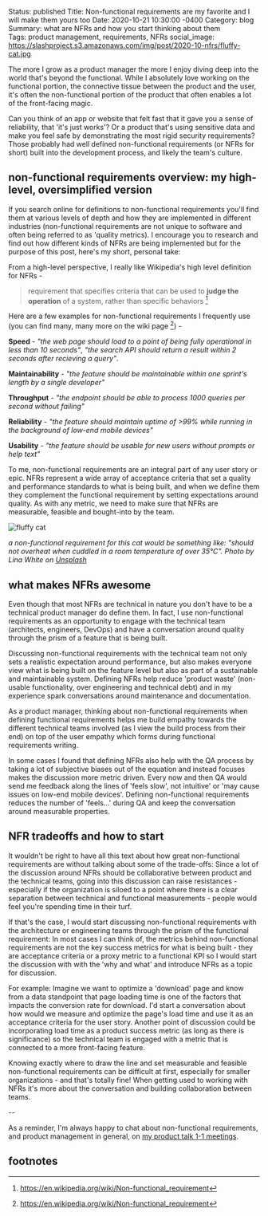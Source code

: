 Status: published
Title:  Non-functional requirements are my favorite and I will make them yours too
Date:   2020-10-21 10:30:00 -0400
Category: blog
Summary: what are NFRs and how you start thinking about them  
Tags: product management, requirements, NFRs
social_image: https://slashproject.s3.amazonaws.com/img/post/2020-10-nfrs/fluffy-cat.jpg

The more I grow as a product manager the more I enjoy diving deep into the world that's beyond the functional. While I absolutely love working on the functional portion, the connective tissue between the product and the user, it's often the non-functional portion of the product that often enables a lot of the front-facing magic. 

Can you think of an app or website that felt fast that it gave you a sense of reliability, that 'it's just works'? Or a product that's using sensitive data and make you feel safe by demonstrating the most rigid security requirements? Those probably had well defined non-functional requirements (or NFRs for short) built into the development process, and likely the team's culture. 

## non-functional requirements overview: my high-level, oversimplified version

If you search online for definitions to non-functional requirements you'll find them at various levels of depth and how they are implemented in different industries (non-functional requirements are not unique to software and often being referred to as 'quality metrics). I encourage you to research and find out how different kinds of NFRs are being implemented but for the purpose of this post, here's my short, personal take:

From a high-level perspective, I really like Wikipedia's high level definition for NFRs - 

> requirement that specifies criteria that can be used to **judge the operation** of a system, rather than specific behaviors [^1]

Here are a few examples for non-functional requirements I frequently use (you can find many, many more on the wiki page [^1]) - 

**Speed** - _"the web page should load to a point of being fully operational in less than 10 seconds"_, _"the search API should return a result within 2 seconds after recieving a query"_.

**Maintainability** - _"the feature should be maintainable within one sprint's length by a single developer"_ 

**Throughput** - _"the endpoint should be able to process 1000 queries per second without failing"_ 

**Reliability** - _"the feature should maintain uptime of >99% while running in the background of low-end mobile devices"_

**Usability** - _"the feature should be usable for new users without prompts or help text"_

To me, non-functional requirements are an integral part of any user story or epic. NFRs represent a wide array of acceptance criteria that set a quality and performance standards to what is being built, and when we define them they complement the functional requirement by setting expectations around quality. As with any metric, we need to make sure that NFRs are measurable, feasible and bought-into by the team. 

![fluffy cat](https://slashproject.s3.amazonaws.com/img/post/2020-10-nfrs/fluffy-cat.jpg)

_a non-functional requirement for this cat would be something like: "should not overheat when cuddled in a room temperature of over 35°C". Photo by Lina White on [Unsplash](https://unsplash.com/photos/87VMOKCumjc)_

## what makes NFRs awesome  

Even though that most NFRs are technical in nature you don't have to be a technical product manager do define them. In fact, I use non-functional requirements as an opportunity to engage with the technical team (architects, engineers, DevOps) and have a conversation around quality through the prism of a feature that is being built.

Discussing non-functional requirements with the technical team not only sets a realistic expectation around performance, but also makes everyone view what is being built on the feature level but also as part of a sustainable and maintainable system. Defining NFRs help reduce 'product waste' (non-usable functionality, over engineering and technical debt) and in my experience spark conversations around maintenance and documentation. 

As a product manager, thinking about non-functional requirements when defining functional requirements helps me build empathy towards the different technical teams involved (as I view the build process from their end) on top of the user empathy which forms during functional requirements writing. 

In some cases I found that defining NFRs also help with the QA process by taking a lot of subjective biases out of the equation and instead focuses makes the discussion more metric driven. Every now and then QA would send me feedback along the lines of 'feels slow', not intuitive' or 'may cause issues on low-end mobile devices'. Defining non-functional requirements reduces the number of 'feels...' during QA and keep the conversation around measurable properties.

## NFR tradeoffs and how to start

It wouldn't be right to have all this text about how great non-functional requirements are without talking about some of the trade-offs: Since a lot of the discussion around NFRs should be collaborative between product and the technical teams, going into this discussion can raise resistances - especially if the organization is siloed to a point where there is a clear separation between technical and functional measurements - people would feel you're spending time in their turf. 

If that's the case, I would start discussing non-functional requirements with the architecture or engineering teams through the prism of the functional requirement: In most cases I can think of, the metrics behind non-functional requirements are not the key success metrics for what is being built - they are acceptance criteria or a proxy metric to a  functional KPI so I would start the discussion with with the 'why and what' and introduce NFRs as a topic for discussion.

For example: Imagine we want to optimize a 'download' page and know from a data standpoint that page loading time is one of the factors that impacts the conversion rate for download. I'd start a conversation about how would we measure and optimize the page's load time and use it as an acceptance criteria for the user story. Another point of discussion could be incorporating load time as a product success metric (as long as there is significance) so the technical team is engaged with a metric that is connected to a more front-facing feature. 

Knowing exactly where to draw the line and set measurable and feasible non-functional requirements can be difficult at first, especially for smaller organizations - and that's totally fine! When getting used to working with NFRs it's more about the conversation and building collaboration between teams.

--

As a reminder, I'm always happy to chat about non-functional requirements, and product management in general, on [my product talk 1-1 meetings](https://slashproject.co/product-talk/). 



## footnotes

[^1]: https://en.wikipedia.org/wiki/Non-functional_requirement

